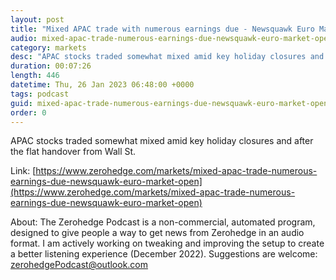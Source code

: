 ```yaml
---
layout: post
title: "Mixed APAC trade with numerous earnings due - Newsquawk Euro Market Open"
audio: mixed-apac-trade-numerous-earnings-due-newsquawk-euro-market-open-0
category: markets
desc: "APAC stocks traded somewhat mixed amid key holiday closures and after the flat handover from Wall St."
duration: 00:07:26
length: 446
datetime: Thu, 26 Jan 2023 06:48:00 +0000
tags: podcast
guid: mixed-apac-trade-numerous-earnings-due-newsquawk-euro-market-open-0
order: 0
---
```

APAC stocks traded somewhat mixed amid key holiday closures and after the flat handover from Wall St.

Link: [https://www.zerohedge.com/markets/mixed-apac-trade-numerous-earnings-due-newsquawk-euro-market-open](https://www.zerohedge.com/markets/mixed-apac-trade-numerous-earnings-due-newsquawk-euro-market-open)

About: The Zerohedge Podcast is a non-commercial, automated program, designed to give people a way to get news from Zerohedge in an audio format.  I am actively working on tweaking and improving the setup to create a better listening experience (December 2022).  Suggestions are welcome: [zerohedgePodcast@outlook.com](mailto:zerohedgePodcast@outlook.com)